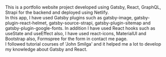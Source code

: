 This is a portfolio website project developed using Gatsby, React, GraphQL, Strapi for the backend and deployed using Netlify.
<br/>
In this app, I have used Gatsby plugins such as gatsby-image, gatsby-plugin-react-helmet, gatsby-source-strapi, gatsby-plugin-sitemap and gatsby-plugin-google-fonts. In addition I have used React hooks such as useState and useEffect also, I have used react-icons, MaterialUI and Bootstrap also, Formspree for the form in contact me page.
<br/>
I followed tutorial courses of 'John Smilga' and it helped me a lot to develop my knowledge about Gatsby and React.
